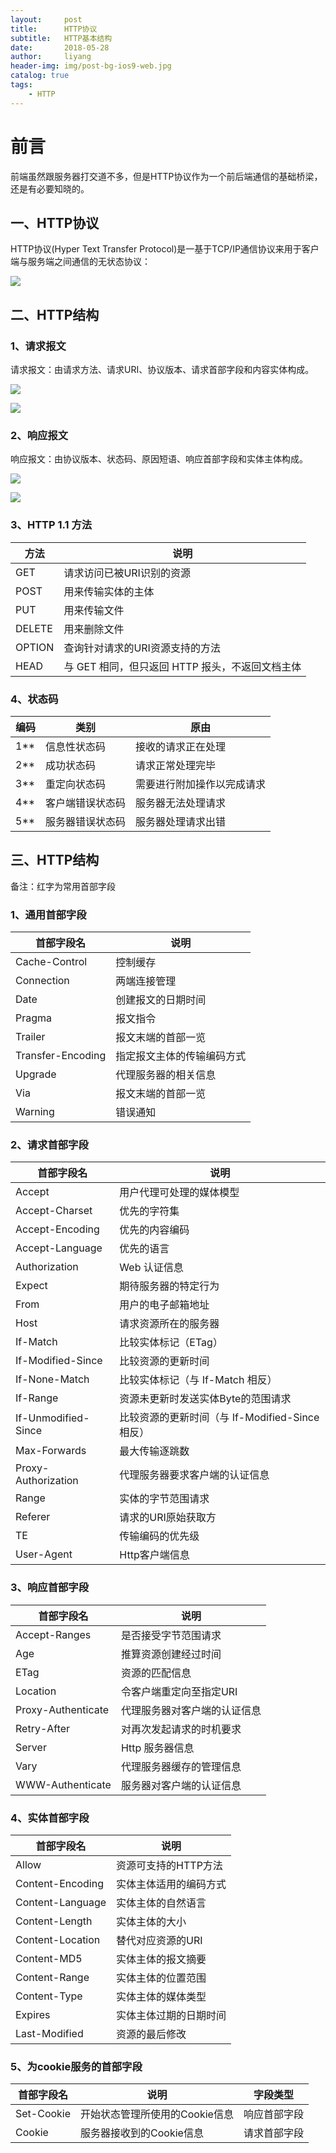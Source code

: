 ```yaml
---
layout:     post
title:      HTTP协议
subtitle:   HTTP基本结构
date:       2018-05-28
author:     liyang
header-img: img/post-bg-ios9-web.jpg
catalog: true
tags:
    - HTTP
---
```



# 前言
前端虽然跟服务器打交道不多，但是HTTP协议作为一个前后端通信的基础桥梁，还是有必要知晓的。

## 一、HTTP协议
HTTP协议(Hyper Text Transfer Protocol)是一基于TCP/IP通信协议来用于客户端与服务端之间通信的无状态协议：

![](https://ws3.sinaimg.cn/large/006tKfTcgy1frqwu78a7kj30fb051dfw.jpg)

## 二、HTTP结构

### 1、请求报文
请求报文：由请求方法、请求URI、协议版本、请求首部字段和内容实体构成。

![](https://ws4.sinaimg.cn/large/006tNc79gy1frqzxwf07sj317s0eqq4k.jpg)

![](https://ws3.sinaimg.cn/large/006tNc79gy1frr004m0lmj318c0n8tga.jpg)

### 2、响应报文
响应报文：由协议版本、状态码、原因短语、响应首部字段和实体主体构成。

![](https://ws1.sinaimg.cn/large/006tNc79gy1frqzyvxykjj315w0eswg4.jpg)

![](https://ws2.sinaimg.cn/large/006tNc79gy1frqzzbokmgj312k0lggt8.jpg)

### 3、HTTP 1.1 方法
方法  | 说明
---- | -----------------
GET  | 请求访问已被URI识别的资源
POST | 用来传输实体的主体     
PUT  | 用来传输文件
DELETE | 用来删除文件
OPTION | 查询针对请求的URI资源支持的方法
HEAD   | 与 GET 相同，但只返回 HTTP 报头，不返回文档主体


### 4、状态码

编码  | 类别               | 原由
---- | ------------------| ------------  
1**  | 信息性状态码         | 接收的请求正在处理
2**  | 成功状态码           | 请求正常处理完毕
3**  | 重定向状态码         |  需要进行附加操作以完成请求
4**  | 客户端错误状态码      | 服务器无法处理请求
5**  | 服务器错误状态码     |  服务器处理请求出错

## 三、HTTP结构
备注：红字为常用首部字段

### 1、通用首部字段

首部字段名       |     说明              
-------------- | ------------------
Cache-Control  | 控制缓存         
Connection     | 两端连接管理           
Date           | 创建报文的日期时间         
Pragma         | 报文指令     
Trailer        | 报文末端的首部一览
Transfer-Encoding  | 指定报文主体的传输编码方式        
Upgrade            | 代理服务器的相关信息     
Via                | 报文末端的首部一览   
Warning            | 错误通知  

### 2、请求首部字段

首部字段名                   |     说明              
-------------------------- | ------------------
Accept                     | 用户代理可处理的媒体模型         
Accept-Charset             | 优先的字符集           
Accept-Encoding            | 优先的内容编码         
Accept-Language            | 优先的语言     
Authorization              | Web 认证信息
Expect                     | 期待服务器的特定行为        
From                       | 用户的电子邮箱地址     
Host                       | 请求资源所在的服务器   
If-Match                   | 比较实体标记（ETag）
If-Modified-Since          | 比较资源的更新时间
If-None-Match              | 比较实体标记（与 If-Match 相反）
If-Range                   | 资源未更新时发送实体Byte的范围请求
If-Unmodified-Since        | 比较资源的更新时间（与 If-Modified-Since 相反）
Max-Forwards               | 最大传输逐跳数
Proxy-Authorization        | 代理服务器要求客户端的认证信息
Range                      | 实体的字节范围请求
Referer                    | 请求的URI原始获取方
TE                         | 传输编码的优先级
User-Agent                 | Http客户端信息

### 3、响应首部字段

首部字段名                   |     说明              
-------------------------- | ------------------
Accept-Ranges              | 是否接受字节范围请求       
Age                        | 推算资源创建经过时间           
ETag                       | 资源的匹配信息         
Location                   | 令客户端重定向至指定URI     
Proxy-Authenticate         | 代理服务器对客户端的认证信息
Retry-After                | 对再次发起请求的时机要求        
Server                     | Http 服务器信息     
Vary                       | 代理服务器缓存的管理信息   
WWW-Authenticate           | 服务器对客户端的认证信息

### 4、实体首部字段

首部字段名                   |     说明              
-------------------------- | ------------------
Allow                      | 资源可支持的HTTP方法       
Content-Encoding           | 实体主体适用的编码方式           
Content-Language           | 实体主体的自然语言         
Content-Length             | 实体主体的大小     
Content-Location           | 替代对应资源的URI
Content-MD5                | 实体主体的报文摘要        
Content-Range              | 实体主体的位置范围     
Content-Type               | 实体主体的媒体类型   
Expires          | 实体主体过期的日期时间
Last-Modified    | 资源的最后修改

### 5、为cookie服务的首部字段

首部字段名                   |     说明                    |   字段类型
-------------------------- | ----------------------------| ------------
Set-Cookie                 | 开始状态管理所使用的Cookie信息  |   响应首部字段      
Cookie                     | 服务器接收到的Cookie信息       |   请求首部字段         

